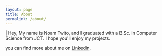 ```yaml
---
layout: page
title: About
permalink: /about/
---
```

|
  Hey, My name is Noam Twito, and I graduated with a B.Sc. in Computer Science from JCT.
  I hope you'll enjoy my projects.

you can find more about me on [Linkedin](https://www.linkedin.com/in/noam-twito-333550310/).
